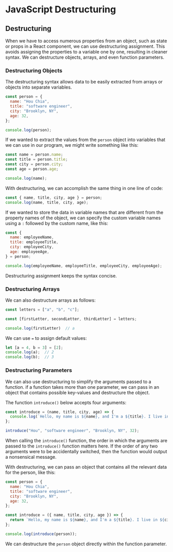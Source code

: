 # JavaScript Destructuring

## Destructuring

When we have to access numerous properties from an object, such as state or props in a React component, we can use destructuring assignment. This avoids assigning the properties to a variable one by one, resulting in cleaner syntax. We can destructure objects, arrays, and even function parameters.

### Destructuring Objects

The destructuring syntax allows data to be easily extracted from arrays or objects into separate variables.

```js
const person = {
  name: "Hou Chia",
  title: "software engineer",
  city: "Brooklyn, NY",
  age: 32,
};

console.log(person);
```

If we wanted to extract the values from the `person` object into variables that we can use in our program, we might write something like this:

```js
const name = person.name;
const title = person.title;
const city = person.city;
const age = person.age;

console.log(name);
```

With destructuring, we can accomplish the same thing in one line of code:

```js
const { name, title, city, age } = person;
console.log(name, title, city, age);
```

If we wanted to store the data in variable names that are different from the property names of the object, we can specify the custom variable names using a `:` followed by the custom name, like this:

```js
const {
  name: employeeName,
  title: employeeTitle,
  city: employeeCity,
  age: employeeAge,
} = person;

console.log(employeeName, employeeTitle, employeeCity, employeeAge);
```

Destructuring assignment keeps the syntax concise.

### Destructuring Arrays

We can also destructure arrays as follows:

```js
const letters = ["a", "b", "c"];

const [firstLetter, secondLetter, thirdLetter] = letters;

console.log(firstLetter)  // a
```

We can use `=` to assign default values:

```js
let [a = 4, b = 3] = [2];
console.log(a);  // 2
console.log(b);  // 3
```

### Destructuring Parameters

We can also use destructuring to simplify the arguments passed to a function. if a function takes more than one parameter, we can pass in an object that contains possible key-values and destructure the object.

The function `introduce()` below accepts four arguments:

```js
const introduce = (name, title, city, age) => {
  console.log(`Hello, my name is ${name}, and I'm a ${title}. I live in ${city}, and I'm ${age} years old.`);
};

introduce("Hou", "software engineer", "Brooklyn, NY", 32);
```

When calling the `introduce()` function, the order in which the arguments are passed to the `introduce()` function matters here. If the order of any two arguments were to be accidentally switched, then the function would output a nonsensical message.

With destructuring, we can pass an object that contains all the relevant data for the person, like this:

```js
const person = {
  name: "Hou Chia",
  title: "software engineer",
  city: "Brooklyn, NY",
  age: 32,
};

const introduce = ({ name, title, city, age }) => {
  return `Hello, my name is ${name}, and I'm a ${title}. I live in ${city}, and I'm ${age} years old.`;
};

console.log(introduce(person));
```

We can destructure the `person` object directly within the function parameter.


